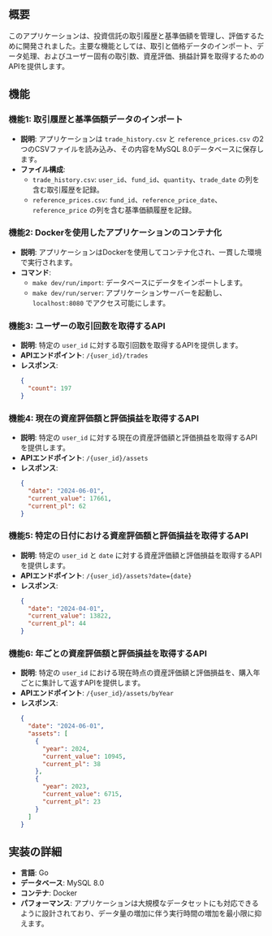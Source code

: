 ## 概要

このアプリケーションは、投資信託の取引履歴と基準価額を管理し、評価するために開発されました。主要な機能としては、取引と価格データのインポート、データ処理、およびユーザー固有の取引数、資産評価、損益計算を取得するためのAPIを提供します。

## 機能

### 機能1: 取引履歴と基準価額データのインポート
- **説明**: アプリケーションは `trade_history.csv` と `reference_prices.csv` の2つのCSVファイルを読み込み、その内容をMySQL 8.0データベースに保存します。
- **ファイル構成**:
  - `trade_history.csv`: `user_id`、`fund_id`、`quantity`、`trade_date` の列を含む取引履歴を記録。
  - `reference_prices.csv`: `fund_id`、`reference_price_date`、`reference_price` の列を含む基準価額履歴を記録。

### 機能2: Dockerを使用したアプリケーションのコンテナ化
- **説明**: アプリケーションはDockerを使用してコンテナ化され、一貫した環境で実行されます。
- **コマンド**:
  - `make dev/run/import`: データベースにデータをインポートします。
  - `make dev/run/server`: アプリケーションサーバーを起動し、`localhost:8080` でアクセス可能にします。

### 機能3: ユーザーの取引回数を取得するAPI
- **説明**: 特定の `user_id` に対する取引回数を取得するAPIを提供します。
- **APIエンドポイント**: `/{user_id}/trades`
- **レスポンス**:
  ```json
  { 
    "count": 197 
  }
  ```

### 機能4: 現在の資産評価額と評価損益を取得するAPI
- **説明**: 特定の `user_id` に対する現在の資産評価額と評価損益を取得するAPIを提供します。
- **APIエンドポイント**: `/{user_id}/assets`
- **レスポンス**:
  ```json
  { 
    "date": "2024-06-01", 
    "current_value": 17661, 
    "current_pl": 62 
  }
  ```

### 機能5: 特定の日付における資産評価額と評価損益を取得するAPI
- **説明**: 特定の `user_id` と `date` に対する資産評価額と評価損益を取得するAPIを提供します。
- **APIエンドポイント**: `/{user_id}/assets?date={date}`
- **レスポンス**:
  ```json
  { 
    "date": "2024-04-01", 
    "current_value": 13822, 
    "current_pl": 44 
  }
  ```

### 機能6: 年ごとの資産評価額と評価損益を取得するAPI
- **説明**: 特定の `user_id` における現在時点の資産評価額と評価損益を、購入年ごとに集計して返すAPIを提供します。
- **APIエンドポイント**: `/{user_id}/assets/byYear`
- **レスポンス**:
  ```json
  { 
    "date": "2024-06-01", 
    "assets": [ 
      { 
        "year": 2024, 
        "current_value": 10945, 
        "current_pl": 38 
      }, 
      { 
        "year": 2023, 
        "current_value": 6715, 
        "current_pl": 23 
      }
    ] 
  }
  ```

## 実装の詳細

- **言語**: Go
- **データベース**: MySQL 8.0
- **コンテナ**: Docker
- **パフォーマンス**: アプリケーションは大規模なデータセットにも対応できるように設計されており、データ量の増加に伴う実行時間の増加を最小限に抑えます。